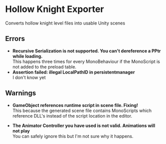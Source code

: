 # Hollow Knight Exporter
Converts hollow knight level files into usable Unity scenes

## Errors

  - **Recursive Serialization is not supported. You can't dereference a PPtr while loading.**<br />
  This happens three times for every MonoBehaviour if the MonoScript is not added to the preload table.
  - **Assertion failed: illegal LocalPathID in persistentmanager**<br />
  I don't know yet

## Warnings
  - **GameObject references runtime script in scene file. Fixing!**<br />
  This because the generated scene file contains MonoScripts which reference DLL's instead of the script location in the editor.

  - **The Animator Controller you have used is not valid. Animations will not play**<br />
  You can safely ignore this but I'm not sure why it happens.